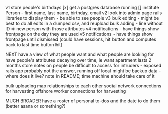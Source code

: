 v1
store people's birthdays
  [x] get a postgres database running
  [] institute Person - first name, last name, birthday, email
v2
  look into admin page rails libraries to display them - be able to see people
v3
bulk editing - might be best to do all edits in a dumped csv, and reupload
bulk adding - line without ID => new person with those attributes
v4
notifications - have things show frontpage on the day they are used
v5 
notifications - have things show frontpage until dismissed (could have sessions, hit button and computes back to last time button hit)

NEXT
have a view of what people want and what people are looking for
have people's attributes decaying over time, ie want apartment lasts 2 months
store notes on people
be difficult to access for intruders - exposed rails app probably not the answer, running off local might be
backup data - where does it live? note in README; time machine should take care of it

bulk uploading
map relationships to each other
social network connections for harvesting
offshore worker connections for harvesting

MUCH BROADER
have a roster of personal to-dos and the date to do them (better asana or something?)
